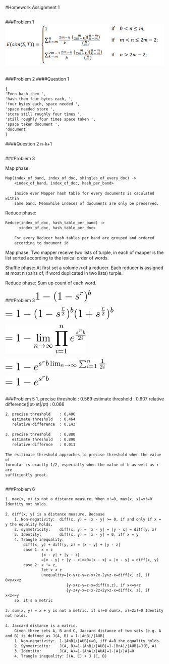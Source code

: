 #Homework Assignment 1
##
###Problem 1
![](https://github.com/JoshuaGhost/lsdm16/blob/master/a2p1fml.png?raw=true)
##
###Problem 2
####Question 1
> 
	{
	'Even hash them ', 
	'hash them four bytes each, ',
	'four bytes each, space needed ', 
	'space needed store ', 
	'store still roughly four times ', 
	'still roughly four times space taken ', 
	'space taken document ', 
	'document '
	}

####Question 2
	n-k+1
##
###Problem 3

Map phase: 
	
	Map(index_of_band, index_of_doc, shingles_of_every_doc) -> 
		<index_of_band, index_of_doc, hash_per_band>
		
		Inside ever Mapper hash table for every documents is caculated within
		same band. Meanwhile indexes of documents are only be preserved.
  
Reduce phase:
	
	Reduce(index_of_doc, hash_table_per_band) ->
		  <index_of_doc, hash_table_per_doc>

		For every Reducer hash tables per band are grouped and ordered 
		according to document id
Map phase: Two mapper receive two lists of turple, in each of mapper is the list sorted according to the lexical order of words.

Shuffle phase: At first set a volume *n* of a reducer. Each reducer is assigned at most n (pairs of, if word duplicated in two lists) turple.

Reduce phase: Sum up count of each word.

###Problem 3
![](https://github.com/JoshuaGhost/lsdm16/blob/master/p4f0.png?raw=true)

![](https://github.com/JoshuaGhost/lsdm16/blob/master/p4f1.png?raw=true)

![](https://github.com/JoshuaGhost/lsdm16/blob/master/p4f2.png?raw=true)

![](https://github.com/JoshuaGhost/lsdm16/blob/master/p4f3.png?raw=true)

![](https://github.com/JoshuaGhost/lsdm16/blob/master/p4f4.png?raw=true)
##
###Problem 5
	1. precise threshold	: 0.569
	   estimate threshold	: 0.607
	   relative difference(|pt-et|/pt)	: 0.066

	2. precise threshold	: 0.406
	   estimate threshold	: 0.464
	   relative difference	: 0.143

	3. precise threshold	: 0.880
	   estimate threshold	: 0.890
	   relative differnce	: 0.011
	
	The esitimate threshold approches to precise threshold when the value of
	formular is exactly 1/2, especially when the value of b as well as r are
	sufficiently great.
##
###Problem 6

	1. max(x, y) is not a distance measure. When x!=0, max(x, x)=x!=0 Identity not holds.
	
	2. diff(x, y) is a distance measure. Because
		1. Non-negativity: 	diff(x, y) = |x - y| >= 0, if and only if x = y the equality holds.
		2. symmetricity: 	diff(x, y) = |x - y| = |y - x| = diff(y, x)
		3. Identity: 		diff(x, y) = |x - y| = 0, iff x = y
		4. Trangle inequality:	
			diff(x, y) + diff(y, z) = |x - y| + |y - z|
			case 1: x = z
					|x - y| + |y - z| 
					=|x - y| + |y - x|>=0=|x - x| = |x - y| = diff(x, y)
			case 2: x != z,
					let x < z
					unequality={x-y+z-y=z-x+2x-2y>z-x=diff(x, z), if 0<y<x<z
							   {y-x+z-y=z-x=diff(x,z), if x<=y<z
							   {y-z+y-x=z-x-2z+2y>z-x=diff(x, z), if x<z<=y
		so, it's a metric
	
	3. sum(x, y) = x + y is not a metric. if x!=0 sum(x, x)=2x!=0 Identity not holds.

	4. Jaccard distance is a matric.
		Given three sets A, B and C, Jaccard distance of two sets (e.g. A and B) is defined as J(A, B) = 1-|AnB|/|AUB|
		1. Non-negativity:	1-|AnB|/|AUB|>=0, iff A=B the equality holds.
		2. Symmetricity:	J(A, B)=1-|AnB|/|AUB|=1-|BnA|/|AUB|=J(B, A)
		3. Identity:		J(A, A)=1-|AnA|/|AUA|=1-|A|/|A|=0
		4. Trangle inequality: J(A, C) + J (C, B)